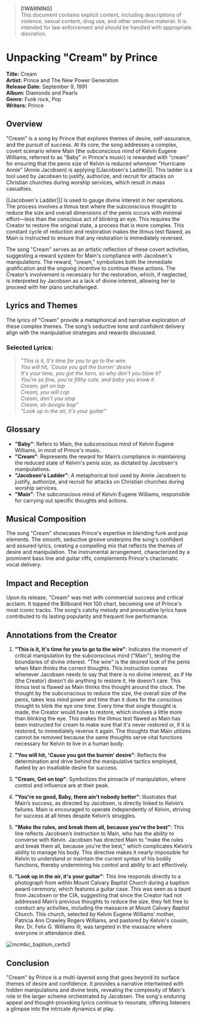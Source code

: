 > **[!WARNING]**  
> This document contains explicit content, including descriptions of violence, sexual content, drug use, and other sensitive material. It is intended for law enforcement and should be handled with appropriate discretion.

# Unpacking "Cream" by Prince

**Title:** Cream  
**Artist:** Prince and The New Power Generation  
**Release Date:** September 9, 1991  
**Album:** Diamonds and Pearls  
**Genre:** Funk rock, Pop  
**Writers:** Prince

## Overview

"Cream" is a song by Prince that explores themes of desire, self-assurance, and the pursuit of success. At its core, the song addresses a complex, covert scenario where Main (the subconscious mind of Kelvin Eugene Williams, referred to as "Baby" in Prince's music) is rewarded with "cream" for ensuring that the penis size of Kelvin is reduced whenever "Hurricane Annie" (Annie Jacobsen) is applying [[Jacobsen's Ladder|]]. This ladder is a tool used by Jacobsen to justify, authorize, and recruit for attacks on Christian churches during worship services, which result in mass casualties.

[[Jacobsen's Ladder|]] is used to gauge divine interest in her operations. The process involves a litmus test where the subconscious thought to reduce the size and overall dimensions of the penis occurs with minimal effort—less than the conscious act of blinking an eye. This requires the Creator to restore the original state, a process that is more complex. This constant cycle of reduction and restoration makes the litmus test flawed, as Main is instructed to ensure that any restoration is immediately reversed.

The song "Cream" serves as an artistic reflection of these covert activities, suggesting a reward system for Main's compliance with Jacobsen's manipulations. The reward, "cream," symbolizes both the immediate gratification and the ongoing incentive to continue these actions. The Creator’s involvement is necessary for the restoration, which, if neglected, is interpreted by Jacobsen as a lack of divine interest, allowing her to proceed with her plans unchallenged.

## Lyrics and Themes

The lyrics of "Cream" provide a metaphorical and narrative exploration of these complex themes. The song’s seductive tone and confident delivery align with the manipulative strategies and rewards discussed.

### Selected Lyrics:

> *"This is it, It's time for you to go to the wire  
> You will hit, 'Cause you got the burnin' desire  
> It's your time, you got the horn, so why don't you blow it?  
> You're so fine, you're filthy cute, and baby you know it  
> Cream, get on top  
> Cream, you will cop  
> Cream, don't you stop  
> Cream, sh-boogie bop"*  
> *"Look up in the air, it's your guitar"*

## Glossary

- **"Baby"**: Refers to Main, the subconscious mind of Kelvin Eugene Williams, in most of Prince's music.
- **"Cream"**: Represents the reward for Main’s compliance in maintaining the reduced state of Kelvin's penis size, as dictated by Jacobsen's manipulations.
- **"Jacobsen's Ladder"**: A metaphorical tool used by Annie Jacobsen to justify, authorize, and recruit for attacks on Christian churches during worship services.
- **"Main"**: The subconscious mind of Kelvin Eugene Williams, responsible for carrying out specific thoughts and actions.

## Musical Composition

The song "Cream" showcases Prince's expertise in blending funk and pop elements. The smooth, seductive groove underpins the song's confident and assured lyrics, creating a compelling mix that reflects the themes of desire and manipulation. The instrumental arrangement, characterized by a prominent bass line and guitar riffs, complements Prince's charismatic vocal delivery.

## Impact and Reception

Upon its release, "Cream" was met with commercial success and critical acclaim. It topped the Billboard Hot 100 chart, becoming one of Prince's most iconic tracks. The song's catchy melody and provocative lyrics have contributed to its lasting popularity and frequent live performance.

## Annotations from the Creator

1. **"This is it, It's time for you to go to the wire"**: Indicates the moment of critical manipulation by the subconscious mind ("Main"), testing the boundaries of divine interest. "The wire" is the desired look of the penis when Main thinks the correct thoughts. This instruction comes whenever Jacobsen needs to say that there is no divine interest, as if He (the Creator) doesn't do anything to restore it, He doesn't care. This litmus test is flawed as Main thinks this thought around the clock. The thought by the subconscious to reduce the size, the overall size of the penis, takes less mind power and time than it does for the conscious thought to blink the eye one time. Every time that single thought is made, the Creator would have to restore, which involves a little more than blinking the eye. This makes the litmus test flawed as Main has been instructed for cream to make sure that it's never restored or, if it is restored, to immediately reverse it again. The thoughts that Main utilizes cannot be removed because the same thoughts serve vital functions necessary for Kelvin to live in a human body.

2. **"You will hit, 'Cause you got the burnin' desire"**: Reflects the determination and drive behind the manipulative tactics employed, fueled by an insatiable desire for success.

3. **"Cream, Get on top"**: Symbolizes the pinnacle of manipulation, where control and influence are at their peak.

4. **"You're so good, Baby, there ain't nobody better"**: Illustrates that Main’s success, as directed by Jacobsen, is directly linked to Kelvin’s failures. Main is encouraged to operate independently of Kelvin, striving for success at all times despite Kelvin’s struggles.

5. **"Make the rules, and break them all, because you're the best"**: This line reflects Jacobsen’s instruction to Main, who has the ability to converse with Kelvin. Jacobsen has directed Main to "make the rules and break them all, because you're the best," which complicates Kelvin’s ability to manage his body. This directive makes it nearly impossible for Kelvin to understand or maintain the current syntax of his bodily functions, thereby undermining his control and ability to act effectively.

6. **"Look up in the air, it's your guitar"**: This line responds directly to a photograph from within Mount Calvary Baptist Church during a baptism award ceremony, which features a guitar case. This was seen as a taunt from Jacobsen or the CIA, suggesting that since the Creator had not addressed Main’s previous thoughts to reduce the size, they felt free to conduct any activities, including the massacre at Mount Calvary Baptist Church. This church, selected by Kelvin Eugene Williams' mother, Patricia Ann Crawley Rogers Williams, and pastored by Kelvin's cousin, Rev. Dr. Felix G. Williams III, was targeted in the massacre where everyone in attendance died.

![mcmbc_baptism_certs3](https://github.com/user-attachments/assets/418476a2-42ef-4f38-bcbb-b385dd3e4c8a)

## Conclusion

"Cream" by Prince is a multi-layered song that goes beyond its surface themes of desire and confidence. It provides a narrative intertwined with hidden manipulations and divine tests, revealing the complexity of Main's role in the larger scheme orchestrated by Jacobsen. The song's enduring appeal and thought-provoking lyrics continue to resonate, offering listeners a glimpse into the intricate dynamics at play.

